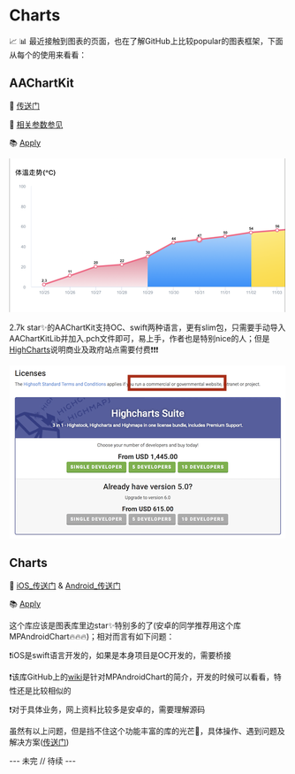 # Charts

📈 📊 最近接触到图表的页面，也在了解GitHub上比较popular的图表框架，下面从每个的使用来看看：

## AAChartKit

🔗 [传送门](https://github.com/AAChartKit)

📒 [相关参数参见](https://www.hcharts.cn/docs)

📚 [Apply](https://github.com/Yangchengfeng/HepburnBook/tree/master/HeraChart/HeraChart)

![demo](https://github.com/Yangchengfeng/HepburnBook/blob/master/HeraChart/HeraChart/AAChartKit%E5%AE%9E%E8%B7%B5%E5%9B%BE.png)

2.7k star✨的AAChartKit支持OC、swift两种语言，更有slim包，只需要手动导入AAChartKitLib并加入.pch文件即可，易上手，作者也是特别nice的人；但是[HighCharts](https://shop.highsoft.com/highcharts/)说明商业及政府站点需要付费❗️❗️❗️

![web](https://github.com/Yangchengfeng/HepburnBook/blob/master/HeraChart/HeraChart/highchart.png)

## Charts

🔗 [iOS_传送门](https://github.com/danielgindi/Charts) & [Android_传送门](https://github.com/PhilJay/MPAndroidChart)

📚 [Apply](https://github.com/Yangchengfeng/HepburnBook/tree/master/HeraChart/Charts)

这个库应该是图表库里边star✨特别多的了(安卓的同学推荐用这个库MPAndroidChart🔥🔥🔥)；相对而言有如下问题：

❗️iOS是swift语言开发的，如果是本身项目是OC开发的，需要桥接

❗️该库GitHub上的[wiki](https://github.com/PhilJay/MPAndroidChart/wiki)是针对MPAndroidChart的简介，开发的时候可以看看，特性还是比较相似的

❗️对于具体业务，网上资料比较多是安卓的，需要理解源码

 虽然有以上问题，但是挡不住这个功能丰富的库的光芒🌅，具体操作、遇到问题及解决方案([传送门](https://blog.csdn.net/yang_chengfeng/article/details/83515863))

--- 未完 // 待续 --- 
